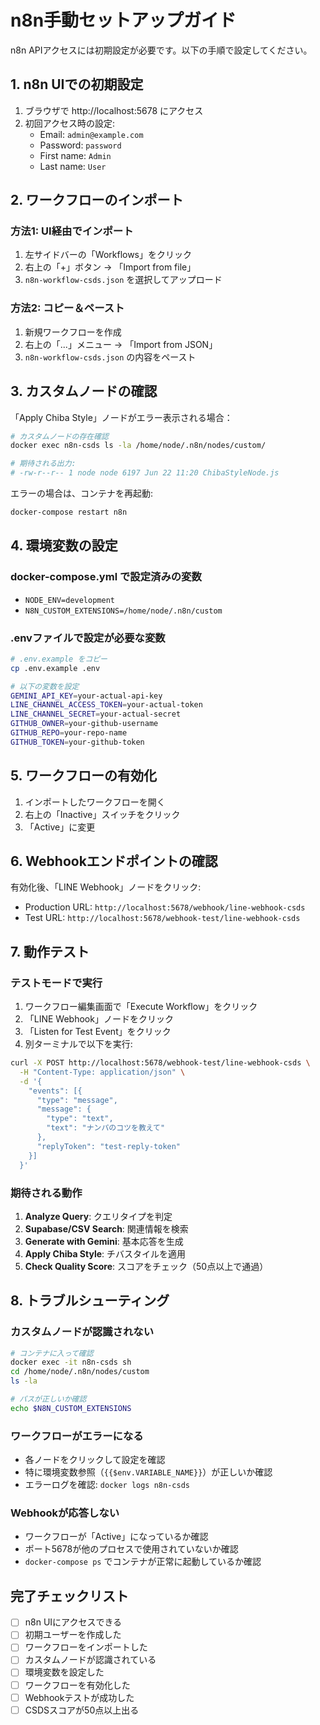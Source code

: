 # n8n手動セットアップガイド

n8n APIアクセスには初期設定が必要です。以下の手順で設定してください。

## 1. n8n UIでの初期設定

1. ブラウザで http://localhost:5678 にアクセス
2. 初回アクセス時の設定:
   - Email: `admin@example.com`
   - Password: `password`
   - First name: `Admin`
   - Last name: `User`

## 2. ワークフローのインポート

### 方法1: UI経由でインポート
1. 左サイドバーの「Workflows」をクリック
2. 右上の「+」ボタン → 「Import from file」
3. `n8n-workflow-csds.json` を選択してアップロード

### 方法2: コピー＆ペースト
1. 新規ワークフローを作成
2. 右上の「...」メニュー → 「Import from JSON」
3. `n8n-workflow-csds.json` の内容をペースト

## 3. カスタムノードの確認

「Apply Chiba Style」ノードがエラー表示される場合：

```bash
# カスタムノードの存在確認
docker exec n8n-csds ls -la /home/node/.n8n/nodes/custom/

# 期待される出力:
# -rw-r--r-- 1 node node 6197 Jun 22 11:20 ChibaStyleNode.js
```

エラーの場合は、コンテナを再起動:
```bash
docker-compose restart n8n
```

## 4. 環境変数の設定

### docker-compose.yml で設定済みの変数
- `NODE_ENV=development`
- `N8N_CUSTOM_EXTENSIONS=/home/node/.n8n/custom`

### .envファイルで設定が必要な変数
```bash
# .env.example をコピー
cp .env.example .env

# 以下の変数を設定
GEMINI_API_KEY=your-actual-api-key
LINE_CHANNEL_ACCESS_TOKEN=your-actual-token
LINE_CHANNEL_SECRET=your-actual-secret
GITHUB_OWNER=your-github-username
GITHUB_REPO=your-repo-name
GITHUB_TOKEN=your-github-token
```

## 5. ワークフローの有効化

1. インポートしたワークフローを開く
2. 右上の「Inactive」スイッチをクリック
3. 「Active」に変更

## 6. Webhookエンドポイントの確認

有効化後、「LINE Webhook」ノードをクリック:
- Production URL: `http://localhost:5678/webhook/line-webhook-csds`
- Test URL: `http://localhost:5678/webhook-test/line-webhook-csds`

## 7. 動作テスト

### テストモードで実行
1. ワークフロー編集画面で「Execute Workflow」をクリック
2. 「LINE Webhook」ノードをクリック
3. 「Listen for Test Event」をクリック
4. 別ターミナルで以下を実行:

```bash
curl -X POST http://localhost:5678/webhook-test/line-webhook-csds \
  -H "Content-Type: application/json" \
  -d '{
    "events": [{
      "type": "message",
      "message": {
        "type": "text",
        "text": "ナンパのコツを教えて"
      },
      "replyToken": "test-reply-token"
    }]
  }'
```

### 期待される動作
1. **Analyze Query**: クエリタイプを判定
2. **Supabase/CSV Search**: 関連情報を検索
3. **Generate with Gemini**: 基本応答を生成
4. **Apply Chiba Style**: チバスタイルを適用
5. **Check Quality Score**: スコアをチェック（50点以上で通過）

## 8. トラブルシューティング

### カスタムノードが認識されない
```bash
# コンテナに入って確認
docker exec -it n8n-csds sh
cd /home/node/.n8n/nodes/custom
ls -la

# パスが正しいか確認
echo $N8N_CUSTOM_EXTENSIONS
```

### ワークフローがエラーになる
- 各ノードをクリックして設定を確認
- 特に環境変数参照（`{{$env.VARIABLE_NAME}}`）が正しいか確認
- エラーログを確認: `docker logs n8n-csds`

### Webhookが応答しない
- ワークフローが「Active」になっているか確認
- ポート5678が他のプロセスで使用されていないか確認
- `docker-compose ps` でコンテナが正常に起動しているか確認

## 完了チェックリスト

- [ ] n8n UIにアクセスできる
- [ ] 初期ユーザーを作成した
- [ ] ワークフローをインポートした
- [ ] カスタムノードが認識されている
- [ ] 環境変数を設定した
- [ ] ワークフローを有効化した
- [ ] Webhookテストが成功した
- [ ] CSDSスコアが50点以上出る